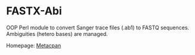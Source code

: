 # FASTX-Abi

OOP Perl module to convert Sanger trace files (.ab1) to FASTQ sequences. Ambiguities (hetero bases) are managed.

Homepage: [Metacpan](https://metacpan.com/pod/FASTX::Abi)

